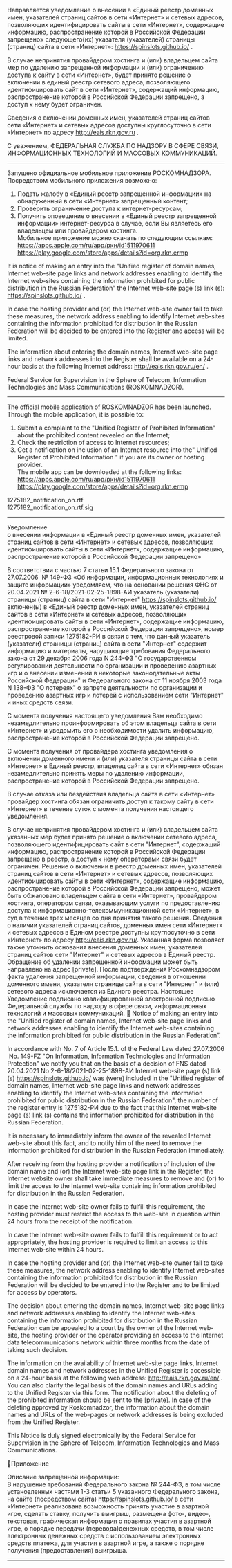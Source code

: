 Направляется уведомление о внесении в «Единый реестр доменных имен, указателей страниц сайтов в сети «Интернет» и сетевых адресов, позволяющих идентифицировать сайты в сети «Интернет», содержащие информацию, распространение которой в Российской Федерации запрещено» следующего(их) указателя (указателей) страницы (страниц) сайта в сети «Интернет»: https://spinslots.github.io/ .

В случае непринятия провайдером хостинга и (или) владельцем сайта мер по удалению запрещенной информации и (или) ограничению доступа к сайту в сети «Интернет», будет принято решение о включении в единый реестр сетевого адреса, позволяющего идентифицировать сайт в сети «Интернет», содержащий информацию, распространение которой в Российской Федерации запрещено, а доступ к нему будет ограничен.

Сведения о включении доменных имен, указателей страниц сайтов сети «Интернет» и сетевых адресов доступны круглосуточно в сети «Интернет» по адресу http://eais.rkn.gov.ru .

С уважением,
ФЕДЕРАЛЬНАЯ СЛУЖБА ПО НАДЗОРУ В СФЕРЕ СВЯЗИ, ИНФОРМАЦИОННЫХ ТЕХНОЛОГИЙ И МАССОВЫХ КОММУНИКАЦИЙ.

-----------------------------------------------------------
Запущено официальное мобильное приложение РОСКОМНАДЗОРА.  
Посредством мобильного приложения возможно:  
1. Подать жалобу в «Единый реестр запрещенной информации» на обнаруженный в сети «Интернет» запрещенный контент;  
2. Проверить ограничение доступа к интернет-ресурсам;  
3. Получить оповещение о внесении в «Единый реестр запрещенной информации» интернет-ресурса в случае, если Вы являетесь его владельцем или провайдером хостинга.  
Мобильное приложение можно скачать по следующим ссылкам:  
https://apps.apple.com/ru/app/ркн/id1511970611  
https://play.google.com/store/apps/details?id=org.rkn.ermp

It is notice of making an entry into the "Unified register of domain names, Internet web-site page links and network addresses enabling to identify the Internet web-sites containing the information prohibited for public distribution in the Russian Federation” the Internet web-site page (s) link (s): https://spinslots.github.io/ .

In case the hosting provider and (or) the Internet web-site owner fail to take these measures, the network address enabling to identify Internet web-sites containing the information prohibited for distribution in the Russian Federation will be decided to be entered into the Register and access will be limited.

The information about entering the domain names, Internet web-site page links and network addresses into the Register shall be available on a 24-hour basis at the following Internet address: http://eais.rkn.gov.ru/en/ .

Federal Service for Supervision in the Sphere of Telecom, Information Technologies and Mass Communications (ROSKOMNADZOR).

-----------------------------------------------------------  
The official mobile application of ROSKOMNADZOR has been launched.  
Through the mobile application, it is possible to:  
1. Submit a complaint to the "Unified Register of Prohibited Information" about the prohibited content revealed on the Internet;  
2. Check the restriction of access to Internet resources;  
3. Get a notification on inclusion of an Internet resource into the" Unified Register of Prohibited Information " if you are its owner or hosting provider.  
The mobile app can be downloaded at the following links:  
https://apps.apple.com/ru/app/ркн/id1511970611  
https://play.google.com/store/apps/details?id=org.rkn.ermp  

1275182_notification_on.rtf  
1275182_notification_on.rtf.sig

---

Уведомление  
 о внесении информации в «Единый реестр доменных имен, указателей страниц сайтов в сети «Интернет» и сетевых адресов, позволяющих идентифицировать сайты в сети «Интернет», содержащие информацию, распространение которой в Российской Федерации запрещено»

В соответствии с частью 7 статьи 15.1 Федерального закона от 27.07.2006   № 149-ФЗ «Об информации, информационных технологиях и защите информации» уведомляем, что на основании решения ФНС от 20.04.2021 № 2-6-18/2021-02-25-1898-АИ указатель (указатели) страницы (страниц) сайта в сети "Интернет" https://spinslots.github.io/ включен(ы) в «Единый реестр доменных имен, указателей страниц сайтов в сети «Интернет» и сетевых адресов, позволяющих идентифицировать сайты в сети «Интернет», содержащие информацию, распространение которой в Российской Федерации запрещено», номер реестровой записи 1275182-РИ в связи с тем, что данный указатель (указатели) страницы (страниц) сайта в сети "Интернет" содержит информацию и материалы, нарушающие требования Федерального закона от 29 декабря 2006 года N 244-ФЗ "О государственном регулировании деятельности по организации и проведению азартных игр и о внесении изменений в некоторые законодательные акты Российской Федерации" и Федерального закона от 11 ноября 2003 года N 138-ФЗ "О лотереях" о запрете деятельности по организации и проведению азартных игр и лотерей с использованием сети "Интернет" и иных средств связи.

С момента получения настоящего уведомления Вам необходимо незамедлительно проинформировать об этом владельца сайта в сети «Интернет» и уведомить его о необходимости удалить информацию, распространение которой в Российской Федерации запрещено.

С момента получения от провайдера хостинга уведомления о включении доменного имени и (или) указателя страницы сайта в сети «Интернет» в Единый реестр, владелец сайта в сети «Интернет» обязан незамедлительно принять меры по удалению информации, распространение которой в Российской Федерации запрещено. 

В случае отказа или бездействия владельца сайта в сети «Интернет» провайдер хостинга обязан ограничить доступ к такому сайту в сети «Интернет» в течение суток с момента получения настоящего уведомления.

В случае непринятия провайдером хостинга и (или) владельцем сайта   указанных  мер будет принято решение о включении сетевого адреса, позволяющего идентифицировать сайт в сети "Интернет", содержащий информацию, распространение которой в Российской Федерации запрещено в реестр, а доступ к нему операторами связи будет ограничен.
Решение о включении в реестр доменных имен, указателей страниц сайтов в сети «Интернет» и сетевых адресов, позволяющих идентифицировать сайты в сети «Интернет», содержащие информацию, распространение которой в Российской Федерации запрещено, может быть обжаловано владельцем сайта в сети «Интернет», провайдером хостинга, оператором связи, оказывающим услуги по предоставлению доступа к информационно-телекоммуникационной сети «Интернет», в суд в течение трех месяцев со дня принятия такого решения.
Сведения о наличии указателей страниц сайтов, доменных имен сети «Интернет» и сетевых адресов в Едином реестре доступны круглосуточно в сети «Интернет» по адресу http://eais.rkn.gov.ru/. Указанная форма позволяет также уточнить основания внесения доменных имен, указателей страниц сайтов сети "Интернет" и сетевых адресов в Единый реестр.
Обращение об удалении запрещенной информации может быть направлено на адрес [private]. После подтверждения Роскомнадзором факта удаления запрещенной информации, сведения в отношении доменного имени, указателя страницы сайта в сети "Интернет" и (или) сетевого адреса исключается из Единого реестра.
Настоящее Уведомление подписано квалифицированной электронной подписью Федеральной службы по надзору в сфере связи, информационных технологий и массовых коммуникаций.

Notice
of making an entry into the "Unified register of domain names, Internet web-site page links and network addresses enabling to identify the Internet web-sites containing the information prohibited for public distribution in the Russian Federation”.


In accordance with No. 7 of Article 15.1. of the Federal Law dated 27.07.2006  No. 149-FZ "On Information, Information Technologies and Information Protection" we notify you that on the basis of a decision of FNS dated 20.04.2021 No 2-6-18/2021-02-25-1898-АИ  Internet web-site page (s) link (s) https://spinslots.github.io/ was (were) included in the "Unified register of domain names, Internet web-site page links and network addresses enabling to identify the Internet web-sites containing the information prohibited for public distribution in the Russian Federation", the number of the register entry is 1275182-РИ due to the fact that this Internet web-site page (s) link (s) contains the information prohibited for distribution in the Russian Federation.

It is necessary to immediately inform the owner of the revealed Internet web-site about this fact, and to notify him of the need to remove the information prohibited for distribution in the Russian Federation immediately. 

After receiving from the hosting provider a notification of inclusion of the domain name and (or) the Internet web-site page link in the Register, the Internet website owner shall take immediate measures to remove and (or) to limit the access to the  Internet web-site containing information prohibited for distribution in the Russian Federation.

In case the Internet web-site owner fails to fulfill this requirement, the hosting provider must restrict the access to the web-site in question within 24 hours from the receipt of the notification.

In case the Internet web-site owner fails to fulfill this requirement or to act appropriately, the hosting provider is required to limit an access to this Internet web-site within 24 hours. 

In case the hosting provider and (or) the Internet web-site owner fail to take these measures, the network address enabling to identify Internet web-sites containing the information prohibited for distribution in the Russian Federation will be decided to be entered into the Register and to be limited for access by operators.

The decision about entering the domain names, Internet web-site page links and network addresses enabling to identify the Internet web-sites containing the information prohibited for distribution in the Russian Federation can be appealed to a court by the owner of the Internet web-site, the hosting provider or the operator providing an access to the Internet data telecommunications network within three months from the date of taking such decision.

The information on the availability of Internet web-site page links, Internet domain names and network addresses in the Unified Register is accessible on a 24-hour basis at the following web address: http://eais.rkn.gov.ru/en/ . You can also clarify the legal basis of the domain names and URLs adding to the Unified Register via this form.
The notification about the deleting of the prohibited information should be sent to the [private]. In case of the deleting approved by Roskomnadzor, the information about the domain names and URLs of the web-pages or network addresses is being excluded from the Unified Register.

This Notice is duly signed electronically by the Federal Service for Supervision in the Sphere of Telecom, Information Technologies and Mass Communications.

Приложение

Описание запрещенной информации:  
В нарушение требований Федерального закона № 244-ФЗ, в том числе установленных частями 1-3 статьи 5 указанного Федерального закона, на сайте (посредством сайта) https://spinslots.github.io/ в сети «Интернет» реализована возможность принять участие в азартной игре, сделать ставку, получить выигрыш, размещена фото-, видео-, текстовая, графическая информация о правилах участия в азартной игре, о порядке передачи (перевода)денежных средств, в том числе электронных денежных средств с использованием электронных средств платежа, для участия в азартной игре, а также о порядке получения (предоставления) выигрыша.
 



---
